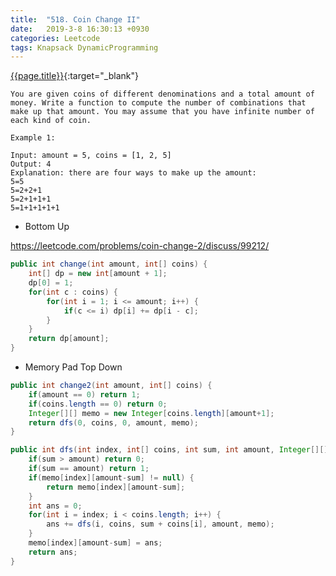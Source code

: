```yaml
---
title:  "518. Coin Change II"
date:   2019-3-8 16:30:13 +0930
categories: Leetcode
tags: Knapsack DynamicProgramming
---
```


[{{page.title}}](https://leetcode.com/problems/coin-change-2/){:target="_blank"}


    You are given coins of different denominations and a total amount of money. Write a function to compute the number of combinations that make up that amount. You may assume that you have infinite number of each kind of coin.

    Example 1:

    Input: amount = 5, coins = [1, 2, 5]
    Output: 4
    Explanation: there are four ways to make up the amount:
    5=5
    5=2+2+1
    5=2+1+1+1
    5=1+1+1+1+1


* Bottom Up

https://leetcode.com/problems/coin-change-2/discuss/99212/

```java
public int change(int amount, int[] coins) {
    int[] dp = new int[amount + 1];
    dp[0] = 1;
    for(int c : coins) {
        for(int i = 1; i <= amount; i++) {
            if(c <= i) dp[i] += dp[i - c];
        }
    }
    return dp[amount];
}
```

* Memory Pad Top Down

```java
public int change2(int amount, int[] coins) {
    if(amount == 0) return 1;
    if(coins.length == 0) return 0;
    Integer[][] memo = new Integer[coins.length][amount+1];
    return dfs(0, coins, 0, amount, memo);
}

public int dfs(int index, int[] coins, int sum, int amount, Integer[][] memo) {
    if(sum > amount) return 0;
    if(sum == amount) return 1;
    if(memo[index][amount-sum] != null) {
        return memo[index][amount-sum];
    }
    int ans = 0;
    for(int i = index; i < coins.length; i++) {
        ans += dfs(i, coins, sum + coins[i], amount, memo);
    }
    memo[index][amount-sum] = ans;
    return ans;
}
```
